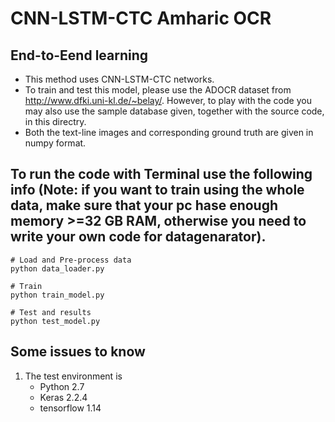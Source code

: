 # CNN-LSTM-CTC Amharic OCR
## End-to-Eend learning
- This method uses CNN-LSTM-CTC networks.
- To train and test this model, please use the ADOCR dataset from http://www.dfki.uni-kl.de/~belay/. However, to play with the code you may also use the sample database given, together with the source code, in this directry.
- Both the text-line images and corresponding ground truth are given in numpy format.


## To run the code with Terminal use the following info (Note: if you want to train using the whole data, make sure that your pc hase enough memory >=32 GB RAM, otherwise you need to write your own code for datagenarator).
```
# Load and Pre-process data
python data_loader.py

# Train
python train_model.py

# Test and results
python test_model.py
```
## Some issues to know
1. The test environment is
    - Python 2.7
    - Keras 2.2.4
    - tensorflow 1.14
